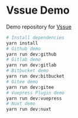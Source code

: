 # Vssue Demo

Demo repository for [Vssue](https://vssue.js.org)

```bash
# Install dependencies
yarn install
# Github demo
yarn run dev:github
# Gitlab demo
yarn run dev:gitlab
# Bitbucket demo
yarn run dev:bitbucket
# Gitee demo
yarn run dev:gitee
# Vuepress Plugin demo
yarn run dev:vuepress
# Nuxt demo
yarn run dev:nuxt
```
